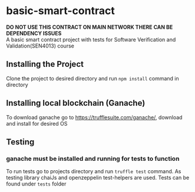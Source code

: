 # basic-smart-contract
**DO NOT USE THIS CONTRACT ON MAIN NETWORK THERE CAN BE DEPENDENCY ISSUES** \
A basic smart contract project with tests for Software Verification and Validation(SEN4013) course
## Installing the Project
Clone the project to desired directory and run `npm install` command in directory
## Installing local blockchain (Ganache)
To download ganache go to https://trufflesuite.com/ganache/, download and install for desired OS
## Testing
### ganache must be installed and running for tests to function
To run tests go to projects directory and run `truffle test` command.
As testing library chaiJs and openzeppelin test-helpers are used.
Tests can be found under `tests` folder
